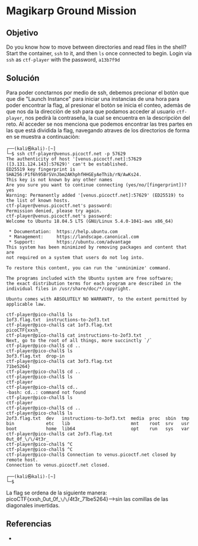 # Magikarp Ground Mission
## Objetivo  
Do you know how to move between directories and read files in the shell? Start the container, `ssh` to it, and then `ls` once connected to begin. Login via `ssh` as `ctf-player` with the password, `a13b7f9d`
## Solución  
Para poder conctarnos por medio de ssh, debemos precionar el botòn que que die "Launch Instance" para iniciar una instancias de una hora para poder encontrar la flag, al presionar el botòn se inicia el conteo, ademàs de que nos da la direcciòn de ssh para que podamos acceder al usuario `ctf-player`, nos pedirà la contraseña, la cual se encuentra en la descripciòn del reto. Al acceder se nos menciona que podemos encontrar las tres partes en las que está dividida la flag, navegando atraves de los directorios de forma en se muestra a continuaciòn:
```shell
┌──(kali㉿kali)-[~]
└─$ ssh ctf-player@venus.picoctf.net -p 57629
The authenticity of host '[venus.picoctf.net]:57629 ([3.131.124.143]:57629)' can't be established.
ED25519 key fingerprint is SHA256:P1f6h95BrSVnJbm2AKhphfHHGEyAeThib/rN/AwKs24.
This key is not known by any other names
Are you sure you want to continue connecting (yes/no/[fingerprint])? yes
Warning: Permanently added '[venus.picoctf.net]:57629' (ED25519) to the list of known hosts.
ctf-player@venus.picoctf.net's password: 
Permission denied, please try again.
ctf-player@venus.picoctf.net's password: 
Welcome to Ubuntu 18.04.5 LTS (GNU/Linux 5.4.0-1041-aws x86_64)

 * Documentation:  https://help.ubuntu.com
 * Management:     https://landscape.canonical.com
 * Support:        https://ubuntu.com/advantage
This system has been minimized by removing packages and content that are
not required on a system that users do not log into.

To restore this content, you can run the 'unminimize' command.

The programs included with the Ubuntu system are free software;
the exact distribution terms for each program are described in the
individual files in /usr/share/doc/*/copyright.

Ubuntu comes with ABSOLUTELY NO WARRANTY, to the extent permitted by
applicable law.

ctf-player@pico-chall$ ls
1of3.flag.txt  instructions-to-2of3.txt
ctf-player@pico-chall$ cat 1of3.flag.txt
picoCTF{xxsh_
ctf-player@pico-chall$ cat instructions-to-2of3.txt
Next, go to the root of all things, more succinctly `/`
ctf-player@pico-chall$ cd ..
ctf-player@pico-chall$ ls
3of3.flag.txt  drop-in
ctf-player@pico-chall$ cat 3of3.flag.txt
71be5264}
ctf-player@pico-chall$ cd ..
ctf-player@pico-chall$ ls
ctf-player
ctf-player@pico-chall$ cd..
-bash: cd..: command not found
ctf-player@pico-chall$ ls
ctf-player
ctf-player@pico-chall$ cd ..
ctf-player@pico-chall$ ls
2of3.flag.txt  dev   instructions-to-3of3.txt  media  proc  sbin  tmp
bin            etc   lib                       mnt    root  srv   usr
boot           home  lib64                     opt    run   sys   var
ctf-player@pico-chall$ cat 2of3.flag.txt
0ut_0f_\/\/4t3r_
ctf-player@pico-chall$ ^C
ctf-player@pico-chall$ ^C
ctf-player@pico-chall$ Connection to venus.picoctf.net closed by remote host.
Connection to venus.picoctf.net closed.

┌──(kali㉿kali)-[~]
└─$

```
La flag se ordena de la siguiente manera:
picoCTF{xxsh_0ut_0f_`\`/`\`/4t3r_71be5264}-->sin las comillas de las diagonales invertidas.


## Referencias
- []()